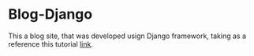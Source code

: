 # Blog-Django
This a blog site, that was developed usign Django framework, taking as a reference this tutorial [link](https://medium.com/@john.bagiliko/build-a-django-crud-web-application-part-ii-4dbce965ce1d).
